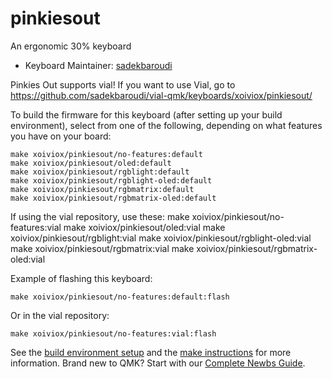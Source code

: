 # pinkiesout

An ergonomic 30% keyboard

* Keyboard Maintainer: [sadekbaroudi](https://github.com/sadekbaroudi)

Pinkies Out supports vial! If you want to use Vial, go to https://github.com/sadekbaroudi/vial-qmk/keyboards/xoiviox/pinkiesout/

To build the firmware for this keyboard (after setting up your build environment), select from one of the following, depending on what features you have on your board:

    make xoiviox/pinkiesout/no-features:default
    make xoiviox/pinkiesout/oled:default
    make xoiviox/pinkiesout/rgblight:default
    make xoiviox/pinkiesout/rgblight-oled:default
    make xoiviox/pinkiesout/rgbmatrix:default
    make xoiviox/pinkiesout/rgbmatrix-oled:default

If using the vial repository, use these:
    make xoiviox/pinkiesout/no-features:vial
    make xoiviox/pinkiesout/oled:vial
    make xoiviox/pinkiesout/rgblight:vial
    make xoiviox/pinkiesout/rgblight-oled:vial
    make xoiviox/pinkiesout/rgbmatrix:vial
    make xoiviox/pinkiesout/rgbmatrix-oled:vial

Example of flashing this keyboard:

    make xoiviox/pinkiesout/no-features:default:flash

Or in the vial repository:

    make xoiviox/pinkiesout/no-features:vial:flash

See the [build environment setup](https://docs.qmk.fm/#/getting_started_build_tools) and the [make instructions](https://docs.qmk.fm/#/getting_started_make_guide) for more information. Brand new to QMK? Start with our [Complete Newbs Guide](https://docs.qmk.fm/#/newbs).
